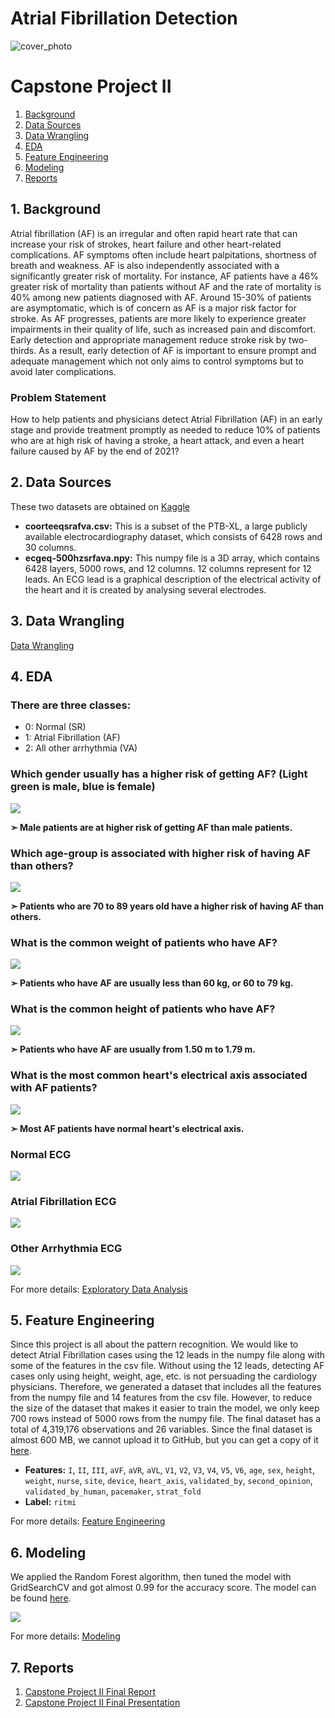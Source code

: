 # Atrial Fibrillation Detection 
![cover_photo](./img/AFib-Animation.gif)

# Capstone Project II
1.	[Background](#1-background)
2.	[Data Sources](#2-data-sources)
3.  [Data Wrangling](#3-data-wrangling)
4.  [EDA](#4-eda)
5.  [Feature Engineering](#5-feature-engineering)
6.  [Modeling](#6-modeling)
7.	[Reports](#7-reports)

## 1. Background
Atrial fibrillation (AF) is an irregular and often rapid heart rate that can increase your risk of strokes, heart failure and other heart-related complications. AF symptoms often include heart palpitations, shortness of breath and weakness. AF is also independently associated with a significantly greater risk of mortality. For instance, AF patients have a 46% greater risk of mortality than patients without AF and the rate of mortality is 40% among new patients diagnosed with AF. Around 15-30% of patients are asymptomatic, which is of concern as AF is a major risk factor for stroke. As AF progresses, patients are more likely to experience greater impairments in their quality of life, such as increased pain and discomfort. Early detection and appropriate management reduce stroke risk by two-thirds. As a result, early detection of AF is important to ensure prompt and adequate management which not only aims to control symptoms but to avoid later complications.

### Problem Statement
How to help patients and physicians detect Atrial Fibrillation (AF) in an early stage and provide treatment promptly as needed to reduce 10% of patients who are at high risk of having a stroke, a heart attack, and even a heart failure caused by AF by the end of 2021?

## 2. Data Sources
These two datasets are obtained on [Kaggle](https://www.kaggle.com/arjunascagnetto/ptbxl-atrial-fibrillation-detection)
- **coorteeqsrafva.csv:** This is a subset of the PTB-XL, a large publicly available electrocardiography dataset, which consists of 6428 rows and 30 columns. 
- **ecgeq-500hzsrfava.npy:** This numpy file is a 3D array, which contains 6428 layers, 5000 rows, and 12 columns. 12 columns represent for 12 leads. An ECG lead is a graphical description of the electrical activity of the heart and it is created by analysing several electrodes.


## 3. Data Wrangling
[Data Wrangling](https://github.com/tvo10/atrial-fibrillation-detection/blob/main/01_afib_detection_data_wrangling.ipynb)

## 4. EDA
### There are three classes:
- 0: Normal (SR)
- 1: Atrial Fibrillation (AF)
- 2: All other arrhythmia (VA)

### Which gender usually has a higher risk of getting AF? (Light green is male, blue is female)
<p>
    <img src="https://github.com/tvo10/atrial-fibrillation-detection/blob/main/img/rhythm_by_sex.PNG" />
</p>
<p><b>➣ Male patients are at higher risk of getting AF than male patients.</b></p>

### Which age-group is associated with higher risk of having AF than others?
<p>
  <img src="https://github.com/tvo10/atrial-fibrillation-detection/blob/main/img/rhythm_by_age.PNG" />
</p>
<p><b>➣ Patients who are 70 to 89 years old have a higher risk of having AF than others.</b></p>
            
### What is the common weight of patients who have AF?
<p>
  <img src="https://github.com/tvo10/atrial-fibrillation-detection/blob/main/img/rhythm_by_weight.PNG" />
</p>
<p><b>➣ Patients who have AF are usually less than 60 kg, or 60 to 79 kg.</b></p>

### What is the common height of patients who have AF?
<p>
  <img src="https://github.com/tvo10/atrial-fibrillation-detection/blob/main/img/rhythm_by_height.PNG" />
</p>
<p><b>➣ Patients who have AF are usually from 1.50 m to 1.79 m.</b></p>

### What is the most common heart's electrical axis associated with AF patients?
<p>
  <img src="https://github.com/tvo10/atrial-fibrillation-detection/blob/main/img/rhythm_by_heart_axis.PNG" />
</p>
<p><b>➣ Most AF patients have normal heart's electrical axis.</b></p>

### Normal ECG
<p>
  <img src="https://github.com/tvo10/atrial-fibrillation-detection/blob/main/img/normal_ecg.PNG" />
</p>

### Atrial Fibrillation ECG
<p>
  <img src="https://github.com/tvo10/atrial-fibrillation-detection/blob/main/img/atrial_fibrillation_ecg.PNG" />
</p>

### Other Arrhythmia ECG
<p>
  <img src="https://github.com/tvo10/atrial-fibrillation-detection/blob/main/img/other_arrhythmia_ecg.PNG" />
</p>

For more details: 
[Exploratory Data Analysis](https://github.com/tvo10/atrial-fibrillation-detection/blob/main/02_afib_detection_eda.ipynb)

## 5. Feature Engineering
Since this project is all about the pattern recognition. We would like to detect Atrial Fibrillation cases using the 12 leads in the numpy file along with some of the features in the csv file. Without using the 12 leads, detecting AF cases only using height, weight, age, etc. is not persuading the cardiology physicians. Therefore, we generated a dataset that includes all the features from the numpy file and 14 features from the csv file. However, to reduce the size of the dataset that makes it easier to train the model, we only keep 700 rows instead of 5000 rows from the numpy file. The final dataset has a total of 4,319,176 observations and 26 variables. Since the final dataset is almost 600 MB, we cannot upload it to GitHub, but you can get a copy of it [here](https://drive.google.com/file/d/12UfgiaV4-YbcUhtRzPv1kS_AO3L1oMcE/view?usp=sharing).

- **Features:** `I`, `II`, `III`, `aVF`, `aVR`, `aVL`, `V1`, `V2`, `V3`, `V4`, `V5`, `V6`, `age`, `sex`, `height`, `weight`, `nurse`, `site`, `device`, `heart_axis`, `validated_by`, `second_opinion`, `validated_by_human`, `pacemaker`, `strat_fold`
- **Label:** `ritmi`

For more details: 
[Feature Engineering](https://github.com/tvo10/atrial-fibrillation-detection/blob/main/03_afib_detection_feature_engineering.ipynb)

## 6. Modeling
We applied the Random Forest algorithm, then tuned the model with GridSearchCV and got almost 0.99 for the accuracy score. The model can be found [here](https://drive.google.com/file/d/1AsWFJ771o4YRJ5F3ALB6iKJAfVoPKQgt/view?usp=sharing).
<p>
<img src = "https://github.com/tvo10/atrial-fibrillation-detection/blob/main/img/modeling.PNG" />
</p>

For more details: 
[Modeling](https://github.com/tvo10/atrial-fibrillation-detection/blob/main/04_afib_detection_modeling.ipynb)

## 7. Reports
1. [Capstone Project II Final Report](https://github.com/tvo10/atrial-fibrillation-detection/blob/main/afib_detection_report.pdf)
2. [Capstone Project II Final Presentation](https://docs.google.com/presentation/d/1hBh9Pb7svQN0gg5JdP9LnS4gQ1PKYUQXwtJT0ZPAKVg/edit?usp=sharing)
